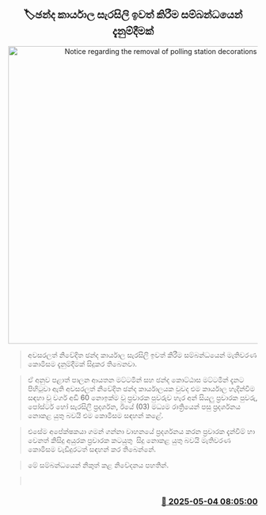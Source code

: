 <p align='center'><b><h2 align='center' title='Notice regarding the removal of polling station decorations'>🏷ඡන්ද කාර්යාල සැරසිලි ඉවත් කිරීම සම්බන්ධයෙන් දැනුම්දීමක්</h2></b></p>
<p align='center'><img src='https://helakuru.sgp1.cdn.digitaloceanspaces.com/esana/images/lib/local-government-election-2025.jpg' width='600' alt='Notice regarding the removal of polling station decorations'></p>

> අවසරලත් නිවේදිත ඡන්ද කාර්යාල සැරසිලි ඉවත් කිරීම සම්බන්ධයෙන් මැතිවරණ කොමිසම දැනුම්දීමක් සිදුකර තිබෙනවා.

> ඒ අනුව පළාත් පාලන ආයතන මට්ටමින් සහ ඡන්ද කොට්ඨාස මට්ටමින් දැනට පිහිටුවා ඇති අවසරලත් නිවේදිත ඡන්ද කාර්යාලයක වුවද එම කාර්යාල හැදින්වීම සඳහා වූ වර්ග අඩි 60 නොඉක්ම වූ ප්‍රචාරක පුවරුව හැර අන් සියලු ප්‍රචාරක පුවරු, පෝස්ටර් හෝ සැරසිලි ප්‍රදර්ශන, ඊයේ (03) මධ්‍යම රාත්‍රියෙන් පසු ප්‍රදර්ශනය නොකළ යුතු බවයි එම කොමිසම සඳහන් කළේ.

> එසේම අපේක්ෂකයා ගමන් ගන්නා වාහනයේ ප්‍රදර්ශනය කරන ප්‍රචාරක දැන්වීම් හා වෙනත් කිසිදු අයුරක ප්‍රචාරක කටයුතු  සිදු නොකළ යුතු බවයි මැතිවරණ කොමිසම වැඩිදුරටත් සඳහන් කර තිබෙන්නේ.

> මේ සම්බන්ධයෙන් නිකුත් කළ නිවේදනය පහතින්.

>  



<h3 align='right'><a href='https://www.helakuru.lk/esana/p/109777/'>📅 2025-05-04 08:05:00</a></h3>
